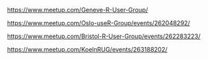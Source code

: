 https://www.meetup.com/Geneve-R-User-Group/

https://www.meetup.com/Oslo-useR-Group/events/262048292/

https://www.meetup.com/Bristol-R-User-Group/events/262283223/

https://www.meetup.com/KoelnRUG/events/263188202/
